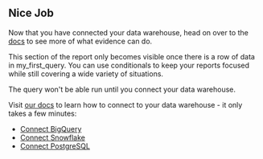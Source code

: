 ## Nice Job

Now that you have connected your data warehouse, head on over to the [docs](https://docs.evidence.dev) to see more of what evidence can do.

This section of the report only becomes visible once there is a row of data in my_first_query. You can use conditionals to keep your reports focused while still covering a wide variety of situations.


The query won't be able run until you connect your data warehouse.

Visit <a href="https://docs.evidence.dev/getting-started/connect-data-warehouse" target="_blank">our docs</a> to learn how to connect to your data warehouse - it only takes a few minutes:

* <a href="https://docs.evidence.dev/getting-started/connect-data-warehouse#bigquery" target="_blank">Connect BigQuery</a>
* <a href="https://docs.evidence.dev/getting-started/connect-data-warehouse#snowflake" target="_blank">Connect Snowflake</a>
* <a href="https://docs.evidence.dev/getting-started/connect-data-warehouse#postgresql" target="_blank">Connect PostgreSQL</a>


